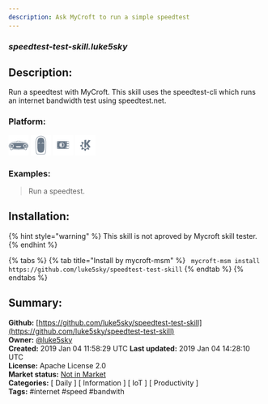 ```yaml
---
description: Ask MyCroft to run a simple speedtest
---
```


### _speedtest-test-skill.luke5sky_  
## Description:  
Run a speedtest with MyCroft.
This skill uses the speedtest-cli  which runs an internet bandwidth test using speedtest.net.  
  
### Platform:  
 ![Mark I](../.gitbook/assets/mark-1-icon.png)  ![Mark II](../.gitbook/assets/mark-2-icon.png)  ![Picroft](../.gitbook/assets/picroft-icon.png)  ![plasmoid](../.gitbook/assets/kde.png)   
### Examples:  
> Run a speedtest.  
  
## Installation:  
{% hint style="warning" %}
This skill is not aproved by Mycroft skill tester.
{% endhint %}
    
{% tabs %}
{% tab title="Install by mycroft-msm" %}
``` mycroft-msm install https://github.com/luke5sky/speedtest-test-skill```
{% endtab %}
  {% endtabs %}
    
## Summary:  
**Github:** [https://github.com/luke5sky/speedtest-test-skill](https://github.com/luke5sky/speedtest-test-skill)  
**Owner:** [@luke5sky](https://github.com/luke5sky)  
**Created:** 2019 Jan 04 11:58:29 UTC  **Last updated:** 2019 Jan 04 14:28:10 UTC  
**License:** Apache License 2.0  
**Market status:** [Not in Market](https://market.mycroft.ai/skill/)  
**Categories:** [ Daily ] [ Information ] [ IoT ] [ Productivity ]   
**Tags:** \#ínternet \#speed \#bandwith   
